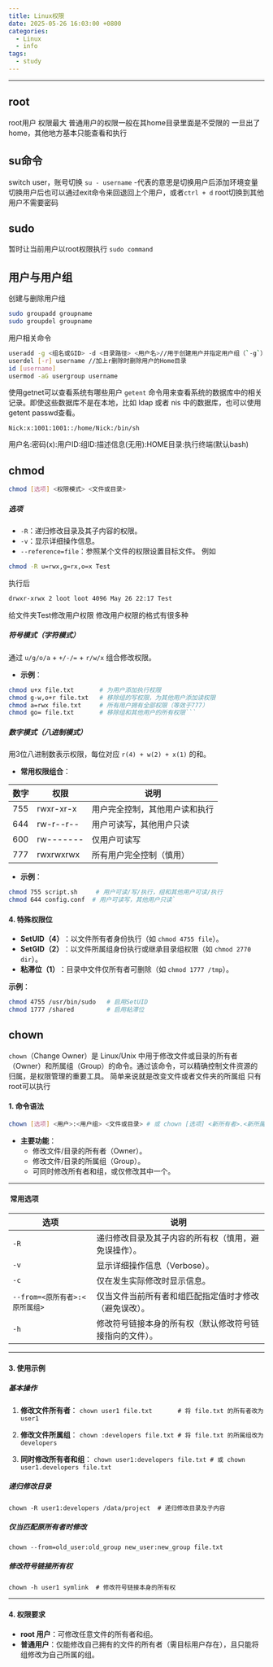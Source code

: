 ```yaml
---
title: Linux权限
date: 2025-05-26 16:03:00 +0800
categories:
  - Linux
  - info
tags:
  - study
---
```

---
## root
root用户 权限最大
普通用户的权限一般在其home目录里面是不受限的
一旦出了home，其他地方基本只能查看和执行
## su命令
switch user，账号切换
`su - username`
-代表的意思是切换用户后添加环境变量
切换用户后也可以通过exit命令来回退回上个用户，或者`ctrl + d`
root切换到其他用户不需要密码
## sudo
暂时让当前用户以root权限执行
`sudo command`

## 用户与用户组
创建与删除用户组
```bash
sudo groupadd groupname
sudo groupdel groupname
```
用户相关命令
```bash
useradd -g <组名或GID> -d <目录路径> <用户名>//用于创建用户并指定用户组（`-g`）和主目录（`-d`）的命令
userdel [-r] username //加上r删除时删除用户的Home目录
id [username]
usermod -aG usergroup username
```
使用getnet可以查看系统有哪些用户
`getent` 命令用来查看系统的数据库中的相关记录。即使这些数据库不是在本地，比如 ldap 或者 nis 中的数据库，也可以使用 getent  passwd查看。
```
Nick:x:1001:1001::/home/Nick:/bin/sh
```
用户名:密码(x):用户ID:组ID:描述信息(无用):HOME目录:执行终端(默认bash)

## chmod
```bash
chmod [选项] <权限模式> <文件或目录>
```
##### **选项​**​
- `-R`：递归修改目录及其子内容的权限。
- `-v`：显示详细操作信息。
- `--reference=file`：参照某个文件的权限设置目标文件。
例如
```bash
chmod -R u=rwx,g=rx,o=x Test
```
执行后
```bash
drwxr-xrwx 2 loot loot 4096 May 26 22:17 Test
```
给文件夹Test修改用户权限
修改用户权限的格式有很多种
##### **符号模式（字符模式）​**​

通过 `u/g/o/a` + `+/-/=` + `r/w/x` 组合修改权限。

- ​**​示例​**​：
```bash
chmod u+x file.txt       # 为用户添加执行权限 
chmod g-w,o+r file.txt   # 移除组的写权限，为其他用户添加读权限 
chmod a=rwx file.txt     # 所有用户拥有全部权限（等效于777） 
chmod go= file.txt       # 移除组和其他用户的所有权限```
```

##### ​**​数字模式（八进制模式）​**​

用3位八进制数表示权限，每位对应 `r(4) + w(2) + x(1)` 的和。

- ​**​常用权限组合​**​：

| 数字  | 权限        | 说明              |
| --- | --------- | --------------- |
| 755 | rwxr-xr-x | 用户完全控制，其他用户读和执行 |
| 644 | rw-r--r-- | 用户可读写，其他用户只读    |
| 600 | rw------- | 仅用户可读写          |
| 777 | rwxrwxrwx | 所有用户完全控制（慎用）    |

- ​**​示例​**​：
```bash
chmod 755 script.sh     # 用户可读/写/执行，组和其他用户可读/执行 
chmod 644 config.conf  # 用户可读写，其他用户只读`
```

#### ​**​4. 特殊权限位​**​

- ​**​SetUID（4）​**​：以文件所有者身份执行（如 `chmod 4755 file`）。
- ​**​SetGID（2）​**​：以文件所属组身份执行或继承目录组权限（如 `chmod 2770 dir`）。
- ​**​粘滞位（1）​**​：目录中文件仅所有者可删除（如 `chmod 1777 /tmp`）。

​**​示例​**​：
```bash
chmod 4755 /usr/bin/sudo   # 启用SetUID 
chmod 1777 /shared         # 启用粘滞位
```
## chown
`chown`（Change Owner）是 Linux/Unix 中用于修改文件或目录的所有者（Owner）和所属组（Group）的命令。通过该命令，可以精确控制文件资源的归属，是权限管理的重要工具。
简单来说就是改变文件或者文件夹的所属组
只有root可以执行
#### ​**​1. 命令语法​**​

```bash
chown [选项] <用户>:<用户组> <文件或目录> # 或 chown [选项] <新所有者>.<新所属组> <文件或目录>
```

- ​**​主要功能​**​：
    - 修改文件/目录的所有者（Owner）。
    - 修改文件/目录的所属组（Group）。
    - 可同时修改所有者和组，或仅修改其中一个。
---
####  **常用选项​**​

|选项|说明|
|---|---|
|`-R`|递归修改目录及其子内容的所有权（慎用，避免误操作）。|
|`-v`|显示详细操作信息（Verbose）。|
|`-c`|仅在发生实际修改时显示信息。|
|`--from=<原所有者>:<原所属组>`|仅当文件当前所有者和组匹配指定值时才修改（避免误改）。|
|`-h`|修改符号链接本身的所有权（默认修改符号链接指向的文件）。|

---

#### ​**​3. 使用示例​**​

##### ​**​基本操作​**​

1. ​**​修改文件所有者​**​：
    `chown user1 file.txt       # 将 file.txt 的所有者改为 user1`

2. ​**​修改文件所属组​**​：
    `chown :developers file.txt # 将 file.txt 的所属组改为 developers`

3. ​**​同时修改所有者和组​**​：
    `chown user1:developers file.txt # 或 chown user1.developers file.txt`

##### ​**​递归修改目录​**​

`chown -R user1:developers /data/project  # 递归修改目录及子内容`
##### ​**​仅当匹配原所有者时修改​**​

`chown --from=old_user:old_group new_user:new_group file.txt`

##### ​**​修改符号链接所有权​**​

`chown -h user1 symlink  # 修改符号链接本身的所有权`

---
#### ​**​4. 权限要求​**​

- ​**​root 用户​**​：可修改任意文件的所有者和组。
- ​**​普通用户​**​：仅能修改自己拥有的文件的所有者（需目标用户存在），且只能将组修改为自己所属的组。
